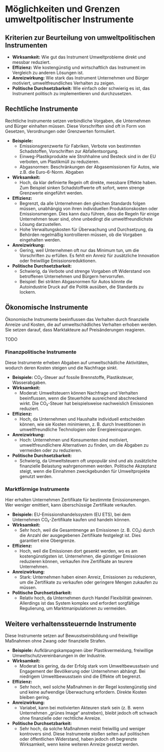 # Möglichkeiten und Grenzen umweltpolitischer Instrumente

## Kriterien zur Beurteilung von umweltpolitischen Instrumenten

- **Wirksamkeit:** Wie gut das Instrument Umweltprobleme direkt und messbar reduziert.
- **Effizienz:** Wie kostengünstig und wirtschaftlich das Instrument im Vergleich zu anderen Lösungen ist.
- **Anreizwirkung:** Wie stark das Instrument Unternehmen und Bürger motiviert, umweltfreundliches Verhalten zu zeigen.
- **Politische Durchsetzbarkeit:** Wie einfach oder schwierig es ist, das Instrument politisch zu implementieren und durchzusetzen.

## Rechtliche Instrumente

Rechtliche Instrumente setzen verbindliche Vorgaben, die Unternehmen und Bürger einhalten müssen. Diese Vorschriften sind oft in Form von Gesetzen, Verordnungen oder Grenzwerten formuliert.

- **Beispiele:**
  - Emissionsgrenzwerte für Fabriken, Verbote von bestimmten Schadstoffen, Vorschriften zur Abfallentsorgung.
  - Einweg-Plastikprodukte wie Strohhalme und Besteck sind in der EU verboten, um Plastikmüll zu reduzieren.
  - Abgasnormen: Beschränkungen der Abgasemissionen für Autos, wie z.B. die Euro-6-Norm.
    Abgaben
- **Wirksamkeit:**
  - Hoch, da klar definierte Regeln oft direkte, messbare Effekte haben. Zum Beispiel sinken Schadstoffwerte oft sofort, wenn strenge Grenzwerte eingeführt werden.
- **Effizienz:**
  - Begrenzt, da alle Unternehmen den gleichen Standards folgen müssen, unabhängig von ihren individuellen Produktionskosten oder Emissionsmengen. Dies kann dazu führen, dass die Regeln für einige Unternehmen teuer sind, ohne unbedingt die umweltfreundlichste Lösung darzustellen.
  - Hohe Verwaltungskosten für Überwachung und Durchsetzung, da Behörden regelmäßig kontrollieren müssen, ob die Vorgaben eingehalten werden.
- **Anreizwirkung:**
  - Gering, weil Unternehmen oft nur das Minimum tun, um die Vorschriften zu erfüllen. Es fehlt ein Anreiz für zusätzliche Innovation oder freiwillige Emissionsreduktionen.
- **Politische Durchsetzbarkeit:**
  - Schwierig, da Verbote und strenge Vorgaben oft Widerstand von betroffenen Unternehmen und Bürgern hervorrufen.
  - Beispiel: Bei strikten Abgasnormen für Autos könnte die Autoindustrie Druck auf die Politik ausüben, die Standards zu lockern.

## Ökonomische Instrumente

Ökonomische Instrumente beeinflussen das Verhalten durch finanzielle Anreize und Kosten, die auf umweltschädliches Verhalten erhoben werden. Sie setzen darauf, dass Marktakteure auf Preisänderungen reagieren.

TODO

### Finanzpolitische Instrumente

Diese Instrumente erheben Abgaben auf umweltschädliche Aktivitäten, wodurch deren Kosten steigen und die Nachfrage sinkt.

- **Beispiele:** CO₂-Steuer auf fossile Brennstoffe, Plastiksteuer, Wasserabgaben.
- **Wirksamkeit:**
  - Moderat: Umweltsteuern können Nachfrage und Verhalten beeinflussen, wenn die Steuerhöhe ausreichend abschreckend wirkt. Die CO₂-Steuer hat beispielsweise nachweislich Emissionen reduziert.
- **Effizienz:**
  - Hoch, da Unternehmen und Haushalte individuell entscheiden können, wie sie Kosten minimieren, z. B. durch Investitionen in umweltfreundliche Technologien oder Energieeinsparungen.
- **Anreizwirkung:**
  - Hoch: Unternehmen und Konsumenten sind motiviert, umweltfreundlichere Alternativen zu finden, um die Abgaben zu vermeiden oder zu reduzieren.
- **Politische Durchsetzbarkeit:**
  - Schwierig, da Umweltsteuern oft unpopulär sind und als zusätzliche finanzielle Belastung wahrgenommen werden. Politische Akzeptanz steigt, wenn die Einnahmen zweckgebunden für Umweltprojekte genutzt werden.

### Marktförmige Instrumente

Hier erhalten Unternehmen Zertifikate für bestimmte Emissionsmengen. Wer weniger emittiert, kann überschüssige Zertifikate verkaufen.

- **Beispiele:** EU-Emissionshandelssystem (EU ETS), bei dem Unternehmen CO₂-Zertifikate kaufen und handeln können.
- **Wirksamkeit:**
  - Sehr hoch, weil die Gesamtmenge an Emissionen (z. B. CO₂) durch die Anzahl der ausgegebenen Zertifikate festgelegt ist. Dies garantiert eine Obergrenze.
- **Effizienz:**
  - Hoch, weil die Emissionen dort gesenkt werden, wo es am kostengünstigsten ist. Unternehmen, die günstiger Emissionen reduzieren können, verkaufen ihre Zertifikate an teurere Unternehmen.
- **Anreizwirkung:**
  - Stark: Unternehmen haben einen Anreiz, Emissionen zu reduzieren, um die Zertifikate zu verkaufen oder geringere Mengen zukaufen zu müssen.
- **Politische Durchsetzbarkeit:**
  - Relativ hoch, da Unternehmen durch Handel Flexibilität gewinnen. Allerdings ist das System komplex und erfordert sorgfältige Regulierung, um Marktmanipulationen zu vermeiden.

## Weitere verhaltenssteuernde Instrumente

Diese Instrumente setzen auf Bewusstseinsbildung und freiwillige Maßnahmen ohne Zwang oder finanzielle Strafen.

- **Beispiele:** Aufklärungskampagnen über Plastikvermeidung, freiwillige Umweltschutzvereinbarungen in der Industrie.
- **Wirksamkeit:**
  - Moderat bis gering, da der Erfolg stark vom Umweltbewusstsein und Engagement der Bevölkerung oder Unternehmen abhängt. Bei niedrigem Umweltbewusstsein sind die Effekte oft begrenzt.
- **Effizienz:**
  - Sehr hoch, weil solche Maßnahmen in der Regel kostengünstig sind und keine aufwendige Überwachung erfordern. Direkte Kosten bleiben gering.
- **Anreizwirkung:**
  - Variabel, kann bei motivierten Akteuren stark sein (z. B. wenn Unternehmen „grünes Image“ anstreben), bleibt jedoch oft schwach ohne finanzielle oder rechtliche Anreize.
- **Politische Durchsetzbarkeit:**
  - Sehr hoch, da solche Maßnahmen meist freiwillig und weniger kontrovers sind. Diese Instrumente stoßen selten auf politischen oder öffentlichen Widerstand, haben jedoch oft begrenzte Wirksamkeit, wenn keine weiteren Anreize gesetzt werden.
